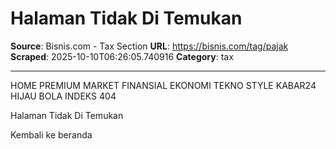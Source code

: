 # Halaman Tidak Di Temukan

**Source**: Bisnis.com - Tax Section
**URL**: https://bisnis.com/tag/pajak
**Scraped**: 2025-10-10T06:26:05.740916
**Category**: tax

---

HOME
PREMIUM
MARKET
FINANSIAL
EKONOMI
TEKNO
STYLE
KABAR24
 HIJAU
BOLA
INDEKS
404

Halaman Tidak Di Temukan

Kembali ke beranda
